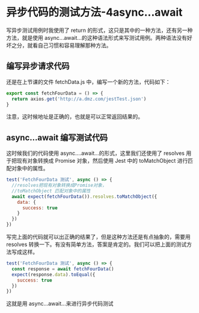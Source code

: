 # 异步代码的测试方法-4async...await

写异步测试用例时我使用了 return 的形式，这只是其中的一种方法，还有另一种方法，就是使用 async...await...的这种语法形式来写测试用例。两种语法没有好坏之分，就看自己习惯和容易理解那种方法。

## 编写异步请求代码

还是在上节课的文件 fetchData.js 中，编写一个新的方法，代码如下：

```js
export const fetchFourData = () => {
  return axios.get('http://a.dmz.com/jestTest.json')
}
```

注意，这时候地址是正确的，也就是可以正常返回结果的。

## async...await 编写测试代码

这时候我们的代码使用 async....await...的形式，这里我们还使用了 resolves 用于把现有对象转换成 Promise 对象，然后使用 Jest 中的 toMatchObject 进行匹配对象中的属性。

```js
test('FetchFourData 测试', async () => {
  //resolves把现有对象转换成Promise对象，
  //toMatchObject 匹配对象中的属性
  await expect(fetchFourData()).resolves.toMatchObject({
    data: {
      success: true
    }
  })
})
```

写完上面的代码就可以出正确的结果了，但是这种方法还是有点抽象的，需要用 resolves 转换一下。有没有简单方法，答案是肯定的。我们可以把上面的测试方法写成这样。

```js
test('FetchFourData 测试', async () => {
  const response = await fetchFourData()
  expect(response.data).toEqual({
    success: true
  })
})
```

这就是用 async...await...来进行异步代码测试
